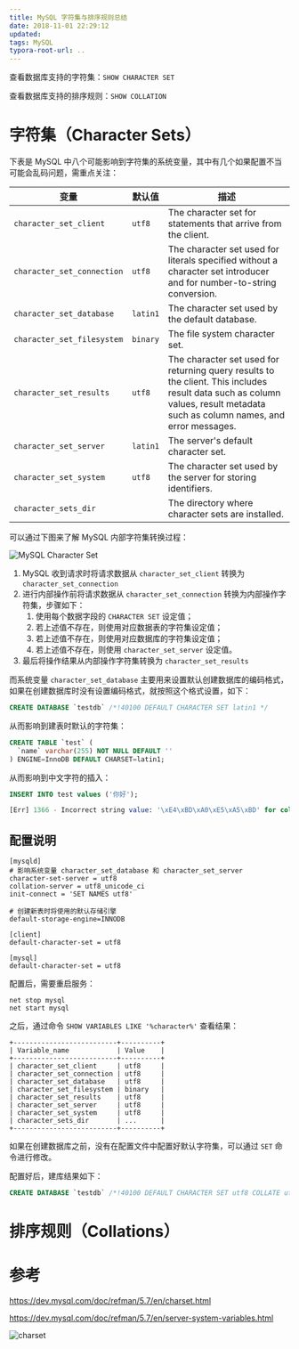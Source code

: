 ```yaml
---
title: MySQL 字符集与排序规则总结
date: 2018-11-01 22:29:12
updated:
tags: MySQL
typora-root-url: ..
---
```


查看数据库支持的字符集：`SHOW CHARACTER SET`

查看数据库支持的排序规则：`SHOW COLLATION`

# 字符集（Character Sets）

下表是 MySQL 中八个可能影响到字符集的系统变量，其中有几个如果配置不当可能会乱码问题，需重点关注：

| 变量                       | 默认值   | 描述                                                         |
| -------------------------- | -------- | ------------------------------------------------------------ |
| `character_set_client`     | `utf8`   | The character set for statements that arrive from the client. |
| `character_set_connection` | `utf8`   | The character set used for literals specified without a character set introducer and for number-to-string conversion. |
| `character_set_database`   | `latin1` | The character set used by the default database.              |
| `character_set_filesystem` | `binary` | The file system character set.                               |
| `character_set_results`    | `utf8`   | The character set used for returning query results to the client. This includes result data such as column values, result metadata such as column names, and error messages. |
| `character_set_server`     | `latin1` | The server's default character set.                          |
| `character_set_system`     | `utf8`   | The character set used by the server for storing identifiers. |
| `character_sets_dir`       |          | The directory where character sets are installed.            |

可以通过下图来了解 MySQL 内部字符集转换过程：

![MySQL Character Set](/img/mysql/mysql_character_set.jpg)

1. MySQL 收到请求时将请求数据从 `character_set_client` 转换为 `character_set_connection`
2. 进行内部操作前将请求数据从 `character_set_connection` 转换为内部操作字符集，步骤如下：
   1. 使用每个数据字段的 `CHARACTER SET` 设定值；
   2. 若上述值不存在，则使用对应数据表的字符集设定值；
   3. 若上述值不存在，则使用对应数据库的字符集设定值；
   4. 若上述值不存在，则使用 `character_set_server` 设定值。
3. 最后将操作结果从内部操作字符集转换为 `character_set_results`

而系统变量 `character_set_database` 主要用来设置默认创建数据库的编码格式，如果在创建数据库时没有设置编码格式，就按照这个格式设置，如下：

```sql
CREATE DATABASE `testdb` /*!40100 DEFAULT CHARACTER SET latin1 */
```

从而影响到建表时默认的字符集：

```sql
CREATE TABLE `test` (
  `name` varchar(255) NOT NULL DEFAULT ''
) ENGINE=InnoDB DEFAULT CHARSET=latin1;
```

从而影响到中文字符的插入：

```sql
INSERT INTO test values ('你好');

[Err] 1366 - Incorrect string value: '\xE4\xBD\xA0\xE5\xA5\xBD' for column 'name' at row 1
```

## 配置说明

```
[mysqld]
# 影响系统变量 character_set_database 和 character_set_server
character-set-server = utf8
collation-server = utf8_unicode_ci
init-connect = 'SET NAMES utf8'

# 创建新表时将使用的默认存储引擎
default-storage-engine=INNODB

[client]
default-character-set = utf8

[mysql]
default-character-set = utf8
```

配置后，需要重启服务：

```
net stop mysql
net start mysql
```

之后，通过命令 `SHOW VARIABLES LIKE '%character%'` 查看结果：

```
+--------------------------+----------+
| Variable_name            | Value    |
+--------------------------+----------+
| character_set_client     | utf8     |
| character_set_connection | utf8     |
| character_set_database   | utf8     |
| character_set_filesystem | binary   |
| character_set_results    | utf8     |
| character_set_server     | utf8     |
| character_set_system     | utf8     |
| character_sets_dir       | ...      |
+--------------------------+----------+
```

如果在创建数据库之前，没有在配置文件中配置好默认字符集，可以通过 `SET` 命令进行修改。

配置好后，建库结果如下：

```sql
CREATE DATABASE `testdb` /*!40100 DEFAULT CHARACTER SET utf8 COLLATE utf8_unicode_ci */
```

# 排序规则（Collations）

# 参考

https://dev.mysql.com/doc/refman/5.7/en/charset.html

https://dev.mysql.com/doc/refman/5.7/en/server-system-variables.html

![charset](/img/mysql/charset.png)